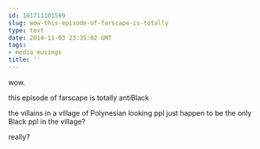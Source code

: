 ```yaml
---
id: 101711101589
slug: wow-this-episode-of-farscape-is-totally
type: text
date: 2014-11-03 23:35:02 GMT
tags:
- media musings
title: ''
---
```

wow. 

this episode of farscape is totally antiBlack

the villains in a village of Polynesian looking ppl just happen to be the only Black ppl in the village?

really?